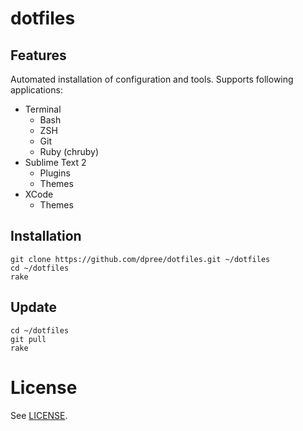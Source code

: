 dotfiles
========

## Features

Automated installation of configuration and tools. Supports following applications:
  
  * Terminal
    * Bash
    * ZSH
    * Git
    * Ruby (chruby) 
  * Sublime Text 2
    * Plugins
    * Themes 
  * XCode
    * Themes

## Installation

    git clone https://github.com/dpree/dotfiles.git ~/dotfiles
    cd ~/dotfiles
    rake
    
## Update

    cd ~/dotfiles
    git pull
    rake

# License

See [LICENSE](LICENSE.txt).





